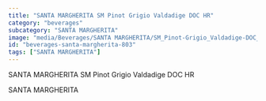 ```yaml
---
title: "SANTA MARGHERITA SM Pinot Grigio Valdadige DOC HR"
category: "beverages"
subcategory: "SANTA MARGHERITA"
image: "media/Beverages/SANTA MARGHERITA/SM_Pinot-Grigio_Valdadige-DOC_HR.jpg"
id: "beverages-santa-margherita-803"
tags: ["SANTA MARGHERITA"]
---
```


SANTA MARGHERITA SM Pinot Grigio Valdadige DOC HR

SANTA MARGHERITA
